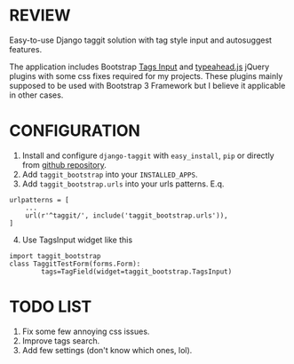 REVIEW
=======================
Easy-to-use Django taggit solution with tag style input and autosuggest features.

The application includes Bootstrap [Tags Input](http://timschlechter.github.io/bootstrap-tagsinput/examples/) and [typeahead.js](http://twitter.github.io/typeahead.js/) jQuery plugins with some css fixes required for my projects. These plugins mainly supposed to be used with Bootstrap 3 Framework but I believe it applicable in other cases.


CONFIGURATION
=======================
1. Install and configure `django-taggit` with `easy_install`, `pip` or directly from [github repository](https://github.com/alex/django-taggit).
2. Add `taggit_bootstrap` into your `INSTALLED_APPS`.
3. Add `taggit_bootstrap.urls` into your urls patterns. E.q.
```
urlpatterns = [
    ...  
    url(r'^taggit/', include('taggit_bootstrap.urls')),
]
```
4. Use TagsInput widget like this
```
import taggit_bootstrap
class TaggitTestForm(forms.Form):
        tags=TagField(widget=taggit_bootstrap.TagsInput)
```


TODO LIST
=======================
1. Fix some few annoying css issues.
2. Improve tags search.
3. Add few settings (don't know which ones, lol).
